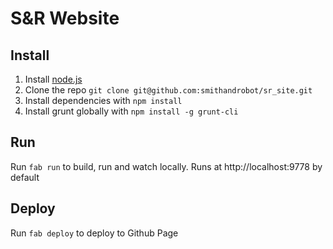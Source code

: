 # S&R Website

## Install
1. Install [node.js](http://nodejs.org/download/)
2. Clone the repo `git clone git@github.com:smithandrobot/sr_site.git`
3. Install dependencies with `npm install`
4. Install grunt globally with `npm install -g grunt-cli`

## Run
Run `fab run` to build, run and watch locally. Runs at http://localhost:9778 by default

## Deploy
Run `fab deploy` to deploy to Github Page
